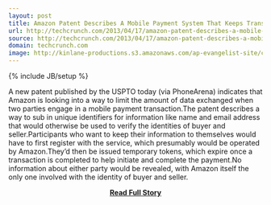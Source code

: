 ```yaml
---
layout: post
title: Amazon Patent Describes A Mobile Payment System That Keeps Transactions Anonymous
url: http://techcrunch.com/2013/04/17/amazon-patent-describes-a-mobile-payment-system-that-keeps-transactions-anonymous/
source: http://techcrunch.com/2013/04/17/amazon-patent-describes-a-mobile-payment-system-that-keeps-transactions-anonymous/
domain: techcrunch.com
image: http://kinlane-productions.s3.amazonaws.com/ap-evangelist-site/curated/screenshots/7567_feedproxy_google_com.png
---
```

{% include JB/setup %}<p>A new patent published by the USPTO today (via PhoneArena) indicates that Amazon is looking into a way to limit the amount of data exchanged when two parties engage in a mobile payment transaction.The patent describes a way to sub in unique identifiers for information like name and email address that would otherwise be used to verify the identities of buyer and seller.Participants who want to keep their information to themselves would have to first register with the service, which presumably would be operated by Amazon.They’d then be issued temporary tokens, which expire once a transaction is completed to help initiate and complete the payment.No information about either party would be revealed, with Amazon itself the only one involved with the identity of buyer and seller.</p>
<center><p><a href="http://techcrunch.com/2013/04/17/amazon-patent-describes-a-mobile-payment-system-that-keeps-transactions-anonymous/" style='padding:25px; font-sze:18px; font-weight: bold;'>Read Full Story</a></p></center>

